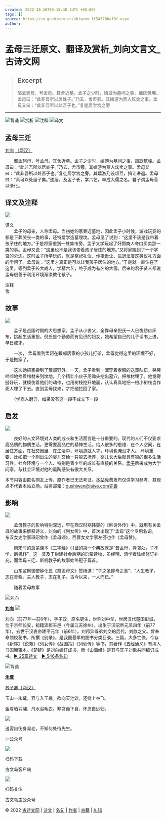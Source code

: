 ```yaml
---
created: 2022-10-26T09:18:38 (UTC +08:00)
tags: []
source: https://so.gushiwen.cn/shiwenv_ff54370baf0f.aspx
author: 
---
```


# 孟母三迁原文、翻译及赏析_刘向文言文_古诗文网

> ## Excerpt
> 邹孟轲母，号孟母。其舍近墓。孟子之少时，嬉游为墓间之事，踊跃筑埋。孟母曰：“此非吾所以居处子。”乃去，舍市旁。其嬉游为贾人炫卖之事。孟母又曰：“此非吾所以处吾子也。”复徙居学宫之旁

---
![背诵](https://song.gushiwen.cn/siteimg/bei-pic.png) ![赏析](https://song.gushiwen.cn/siteimg/shang-pic.png) ![注释](https://song.gushiwen.cn/siteimg/zhu-pic.png) ![译文](https://song.gushiwen.cn/siteimg/yi-pic.png)

## 孟母三迁

[刘向](https://so.gushiwen.cn/authorv_4367d1b4dd8c.aspx) [〔两汉〕](https://so.gushiwen.cn/shiwens/default.aspx?cstr=%e4%b8%a4%e6%b1%89)

　　邹孟轲母，号孟母。其舍近墓。孟子之少时，嬉游为墓间之事，踊跃筑埋。孟母曰：“此非吾所以居处子。”乃去，舍市旁。其嬉游为贾人炫卖之事。孟母又曰：“此非吾所以处吾子也。”复徙居学宫之旁。其嬉游乃设俎豆，揖让进退。孟母曰：“真可以处居子矣。”遂居。及孟子长，学六艺，卒成大儒之名。君子谓孟母善以渐化。

## 译文及注释

![](https://song.gushiwen.cn/siteimg/speak-er.png)

译文  
　　孟子的母亲，人称孟母。当初她的家靠近墓地，因此孟子小时候，游戏玩耍的都是下葬哭丧一类的事，还特爱学造墓埋坟。孟母见了说到：“这里不该是我带着孩子住的地方。”于是将家搬到一处集市旁，孟子又学玩起了奸猾商人夸口买卖那一类的事。孟母又说：“这里也不是我该带着孩子居住的地方。”又将家搬到了一个学宫的旁边。这时孟子所学玩的，就是祭祀礼仪、作揖逊让、进退法度这类仪礼方面的学问了。孟母说：“这里才真正是可以让我孩子居住的地方。”于是就一直住在了这里。等到孟子长大成人，学精六艺，终于成为有名的大儒。后来的君子贤人都说孟母很善于利用环境渐染教化孩子。

注释  
舍

## 故事

![](https://song.gushiwen.cn/siteimg/speak-er.png)

　　孟子是战国时期的大思想家。孟子从小丧父，全靠母亲倪氏一人日夜纺纱织布，挑起生活重担。倪氏是个勤劳而有见识的妇女，她希望自己的儿子读书上进，早日成才。

　　一次， 孟母看到孟轲在跟邻居家的小孩儿打架，孟母觉得这里的环境不好，于是搬家了。

　　这次她把家搬到了荒郊野外。一天，孟子看到一溜穿着孝服的送葬队伍，哭哭啼啼地抬着棺材来到坟地，几个精壮小伙子用锄头挖出墓穴，把棺材埋了。他觉得挺好玩，就模仿着他们的动作，也用树枝挖开地面，认认真真地把一根小树枝当作死人埋了下去。直到孟母找来，才把他拉回了家。

　　（学商人磨刀，如果没有这一段不成立下一段

## 启发

![](https://song.gushiwen.cn/siteimg/speak-er.png)

　　良好的人文环境对人类的成长和生活而言是十分重要的。现代的人们不仅要求高品质的物质生活，更需要高品位的精神生活。给人很多的思维．在个人空间，在居住方面，在社交圈里．在生活中，环境造就人才，环境也淹没才人。 环境重要，比如把一个刚出生的婴儿交给一只狼去抚养，婴儿长大后就具有狼的很多生活习性。社会环境与一个人、特别是青少年的成长有直接的关系。[孟子](https://so.gushiwen.cn/authorv_d8cd163d1522.aspx)后来成为大学问家，与社会环境对他的熏陶感染有很大关系。

本节内容由匿名网友上传，原作者已无法考证。[本站](https://www.gushiwen.cn/)免费发布仅供学习参考，其观点不代表本站立场。站务邮箱：gushiwen@laiyo.com[完善](https://so.gushiwen.cn/jiucuo.aspx?u=%e8%b5%8f%e6%9e%909498%e3%80%8a%e5%90%af%e5%8f%91%e3%80%8b)

## 影响

![](https://song.gushiwen.cn/siteimg/speak-er.png)

　　孟母教子的影响特别深远，早在西汉时期韩婴的《韩诗外传》中，就用有关孟母的故事来解释诗义，刘向的《列女传》中，首次出现了“孟母”这个专用名词。 东汉女史学家班昭曾作《孟母颂》，西晋女文学家左芬也作《孟母赞》。

　　南宋时的启蒙课本《三字经》引证的第一个典故就是“昔孟母，择邻处，子不学，断机杼”，这一普及于封建社会后期的启蒙读物，虽经明、清学者陆续修订补充，而孟母三迁、断机教子的故事始终冠于篇首。

　　山东监察御使钟化民《祭孟母文》赞扬道：“子之圣即母之圣”、“人生教子，志在青紫。夫人教子，志在孔子。古今以来，一人而已。”

　　随着孟母故事

[![刘向](https://song.gushiwen.cn/authorImg/liuxiang.jpg)](https://so.gushiwen.cn/authorv_4367d1b4dd8c.aspx)

[**刘向**](https://so.gushiwen.cn/authorv_4367d1b4dd8c.aspx) ![](https://song.gushiwen.cn/siteimg/speak-er.png)

刘向（前77年—前6年），字子政，原名更生，世称刘中垒，世居汉代楚国彭城，仕于京师长安，祖籍沛郡丰邑（今属江苏徐州），出生于汉昭帝元凤四年（前77年），去世于汉哀帝建平元年（前6年）。刘邦异母弟刘交的后代，刘歆之父。曾奉命领校秘书，所撰《别录》，是我国最早的图书分类目录。三篇，大多亡佚。今存《新序》《说苑》《列女传》《战国策》《列仙传》等书，其著作《五经通义》有清人马国翰辑本。《楚辞》是刘向编订成书，而《山海经》是其与其子刘歆共同编订成书。[► 25篇诗文](https://so.gushiwen.cn/shiwens/default.aspx?astr=%e5%88%98%e5%90%91)　[► 546条名句](https://so.gushiwen.cn/mingjus/default.aspx?astr=%e5%88%98%e5%90%91)

![背诵](https://song.gushiwen.cn/siteimg/bei-pic.png)

[**朱鹭**](https://so.gushiwen.cn/shiwenv_a012cd67cc3a.aspx)

[苏子卿](https://so.gushiwen.cn/authorv.aspx?name=%e8%8b%8f%e5%ad%90%e5%8d%bf)[〔两汉〕](https://so.gushiwen.cn/shiwens/default.aspx?cstr=%e4%b8%a4%e6%b1%89)

玉山一朱鹭，容与入王畿。欲向天池饮，还绕上林飞。

金堤晒羽翮，丹水浴毛衣。非贪葭下食，怀思自远归。

![](https://song.gushiwen.cn/siteimg/app/erma_guwendao.png)

送客自伤身易老，不知何处待先生。

⇦公众号

![](https://song.gushiwen.cn/siteimg/app/appdownGwd2021.png)

扫码下载

古文岛客户端

![](https://song.gushiwen.cn/siteimg/app/erma_guwendao.png)

扫码关注

古文岛主公众号

© 2022 [古诗文网](https://www.gushiwen.cn/) | [诗文](https://so.gushiwen.cn/shiwens/) | [名句](https://so.gushiwen.cn/mingjus/) | [作者](https://so.gushiwen.cn/authors/) | [古籍](https://so.gushiwen.cn/guwen/) | [纠错](https://so.gushiwen.cn/jiucuo.aspx?u=)
